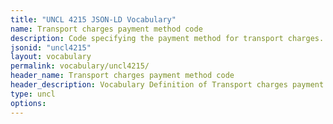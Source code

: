 ```yaml
---
title: "UNCL 4215 JSON-LD Vocabulary"
name: Transport charges payment method code
description: Code specifying the payment method for transport charges.
jsonid: "uncl4215"
layout: vocabulary
permalink: vocabulary/uncl4215/
header_name: Transport charges payment method code
header_description: Vocabulary Definition of Transport charges payment method code semantics in HTML format. JSON-LD format is available at [uncl4215.jsonld](https://edi3.org/vocabulary/uncl4215.jsonld)
type: uncl
options:
---
```

